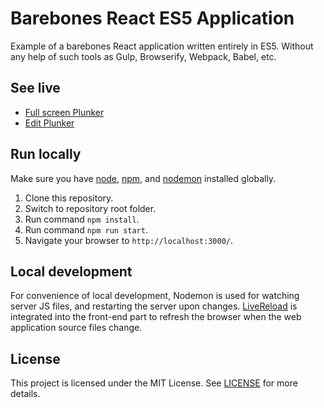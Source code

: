 # Barebones React ES5 Application

Example of a barebones React application written entirely in ES5. Without any help of such tools as Gulp,
Browserify, Webpack, Babel, etc.

## See live

- [Full screen Plunker](https://run.plnkr.co/plunks/P87Ri0/)
- [Edit Plunker](https://plnkr.co/edit/P87Ri0?p=info)

## Run locally

Make sure you have [node](https://github.com/nodejs/node), [npm](https://github.com/npm/npm), and
[nodemon](https://github.com/remy/nodemon) installed globally.

1. Clone this repository.
2. Switch to repository root folder.
3. Run command `npm install`.
4. Run command `npm run start`.
5. Navigate your browser to `http://localhost:3000/`.

## Local development

For convenience of local development, Nodemon is used for watching server JS files, and restarting the server upon
changes. [LiveReload](https://github.com/napcs/node-livereload) is integrated into the front-end part to refresh the
browser when the web application source files change.

## License

This project is licensed under the MIT License. See [LICENSE](LICENSE) for more details.
